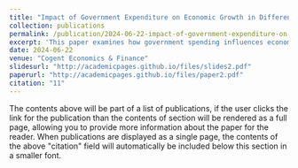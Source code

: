 ```yaml
---
title: "Impact of Government Expenditure on Economic Growth in Different States in South Africa"
collection: publications
permalink: /publication/2024-06-22-impact-of-government-expenditure-on-economic-growth
excerpt: 'This paper examines how government spending influences economic growth across various states in South Africa.'
date: 2024-06-22
venue: "Cogent Economics & Finance"
slidesurl: "http://academicpages.github.io/files/slides2.pdf"
paperurl: "http://academicpages.github.io/files/paper2.pdf"
citation: "11"
---
```


The contents above will be part of a list of publications, if the user clicks the link for the publication than the contents of section will be rendered as a full page, allowing you to provide more information about the paper for the reader. When publications are displayed as a single page, the contents of the above "citation" field will automatically be included below this section in a smaller font.
